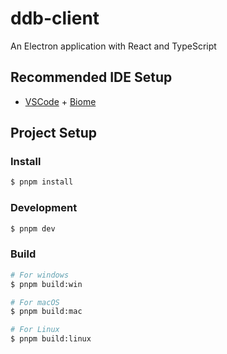 # ddb-client

An Electron application with React and TypeScript

## Recommended IDE Setup

- [VSCode](https://code.visualstudio.com/) + [Biome](https://biomejs.dev/)

## Project Setup

### Install

```bash
$ pnpm install
```

### Development

```bash
$ pnpm dev
```

### Build

```bash
# For windows
$ pnpm build:win

# For macOS
$ pnpm build:mac

# For Linux
$ pnpm build:linux
```
